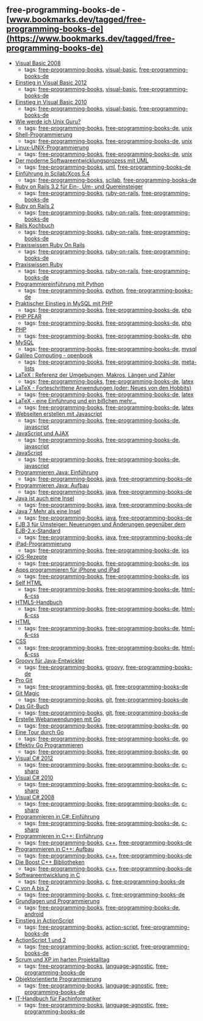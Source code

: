 free-programming-books-de - [www.bookmarks.dev/tagged/free-programming-books-de](https://www.bookmarks.dev/tagged/free-programming-books-de)
---
* [Visual Basic 2008](http://openbook.rheinwerk-verlag.de/visualbasic_2008/)
    * tags: [free-programming-books](../tagged/free-programming-books.md), [visual-basic](../tagged/visual-basic.md), [free-programming-books-de](../tagged/free-programming-books-de.md)
* [Einstieg in Visual Basic 2012](http://openbook.rheinwerk-verlag.de/einstieg_vb_2012/)
    * tags: [free-programming-books](../tagged/free-programming-books.md), [visual-basic](../tagged/visual-basic.md), [free-programming-books-de](../tagged/free-programming-books-de.md)
* [Einstieg in Visual Basic 2010](http://openbook.rheinwerk-verlag.de/einstieg_vb_2010/)
    * tags: [free-programming-books](../tagged/free-programming-books.md), [visual-basic](../tagged/visual-basic.md), [free-programming-books-de](../tagged/free-programming-books-de.md)
* [Wie werde ich Unix Guru?](http://openbook.rheinwerk-verlag.de/unix_guru/)
    * tags: [free-programming-books](../tagged/free-programming-books.md), [free-programming-books-de](../tagged/free-programming-books-de.md), [unix](../tagged/unix.md)
* [Shell-Programmierung](http://openbook.rheinwerk-verlag.de/shell_programmierung/)
    * tags: [free-programming-books](../tagged/free-programming-books.md), [free-programming-books-de](../tagged/free-programming-books-de.md), [unix](../tagged/unix.md)
* [Linux-UNIX-Programmierung](http://openbook.rheinwerk-verlag.de/linux_unix_programmierung/)
    * tags: [free-programming-books](../tagged/free-programming-books.md), [free-programming-books-de](../tagged/free-programming-books-de.md), [unix](../tagged/unix.md)
* [Der moderne Softwareentwicklungsprozess mit UML](http://www.highscore.de/uml/)
    * tags: [free-programming-books](../tagged/free-programming-books.md), [uml](../tagged/uml.md), [free-programming-books-de](../tagged/free-programming-books-de.md)
* [Einführung in Scilab/Xcos 5.4](http://www.buech-gifhorn.de/scilab/Einfuehrung.pdf)
    * tags: [free-programming-books](../tagged/free-programming-books.md), [scilab](../tagged/scilab.md), [free-programming-books-de](../tagged/free-programming-books-de.md)
* [Ruby on Rails 3.2 für Ein-, Um- und Quereinsteiger](http://ruby-auf-schienen.de/3.2/)
    * tags: [free-programming-books](../tagged/free-programming-books.md), [ruby-on-rails](../tagged/ruby-on-rails.md), [free-programming-books-de](../tagged/free-programming-books-de.md)
* [Ruby on Rails 2](http://openbook.rheinwerk-verlag.de/ruby_on_rails/)
    * tags: [free-programming-books](../tagged/free-programming-books.md), [ruby-on-rails](../tagged/ruby-on-rails.md), [free-programming-books-de](../tagged/free-programming-books-de.md)
* [Rails Kochbuch](http://examples.oreilly.de/openbooks/pdf_railsckbkger.pdf)
    * tags: [free-programming-books](../tagged/free-programming-books.md), [ruby-on-rails](../tagged/ruby-on-rails.md), [free-programming-books-de](../tagged/free-programming-books-de.md)
* [Praxiswissen Ruby On Rails](http://examples.oreilly.de/openbooks/pdf_rubyonrailsbasger.pdf)
    * tags: [free-programming-books](../tagged/free-programming-books.md), [ruby-on-rails](../tagged/ruby-on-rails.md), [free-programming-books-de](../tagged/free-programming-books-de.md)
* [Praxiswissen Ruby](http://www.oreilly.de/german/freebooks/rubybasger/pdf_rubybasger.pdf)
    * tags: [free-programming-books](../tagged/free-programming-books.md), [ruby-on-rails](../tagged/ruby-on-rails.md), [free-programming-books-de](../tagged/free-programming-books-de.md)
* [Programmiereinführung mit Python](http://opentechschool.github.io/python-beginners/de/)
    * tags: [free-programming-books](../tagged/free-programming-books.md), [python](../tagged/python.md), [free-programming-books-de](../tagged/free-programming-books-de.md)
* [Praktischer Einstieg in MySQL mit PHP](http://examples.oreilly.de/openbooks/pdf_einmysql2ger.pdf)
    * tags: [free-programming-books](../tagged/free-programming-books.md), [free-programming-books-de](../tagged/free-programming-books-de.md), [php](../tagged/php.md)
* [PHP PEAR](http://openbook.rheinwerk-verlag.de/php_pear/)
    * tags: [free-programming-books](../tagged/free-programming-books.md), [free-programming-books-de](../tagged/free-programming-books-de.md), [php](../tagged/php.md)
* [PHP](http://www.peterkropff.de/site/php/php.htm)
    * tags: [free-programming-books](../tagged/free-programming-books.md), [free-programming-books-de](../tagged/free-programming-books-de.md), [php](../tagged/php.md)
* [MySQL](http://www.peterkropff.de/site/mysql/mysql.htm)
    * tags: [free-programming-books](../tagged/free-programming-books.md), [free-programming-books-de](../tagged/free-programming-books-de.md), [mysql](../tagged/mysql.md)
* [Galileo Computing - openbook](https://www.rheinwerk-verlag.de/openbook/)
    * tags: [free-programming-books](../tagged/free-programming-books.md), [free-programming-books-de](../tagged/free-programming-books-de.md), [meta-lists](../tagged/meta-lists.md)
* [LaTeX : Referenz der Umgebungen, Makros, Längen und Zähler](http://www.lehmanns.de/page/latexreferenz)
    * tags: [free-programming-books](../tagged/free-programming-books.md), [free-programming-books-de](../tagged/free-programming-books-de.md), [latex](../tagged/latex.md)
* [LaTeX - Forteschrittene Anwendungen (oder: Neues von den Hobbits)](http://www.fernuni-hagen.de/imperia/md/content/zmi_2010/a027_latex_fort.pdf)
    * tags: [free-programming-books](../tagged/free-programming-books.md), [free-programming-books-de](../tagged/free-programming-books-de.md), [latex](../tagged/latex.md)
* [LaTeX - eine Einführung und ein bißchen mehr...](http://www.fernuni-hagen.de/imperia/md/content/zmi_2010/a026_latex_einf.pdf)
    * tags: [free-programming-books](../tagged/free-programming-books.md), [free-programming-books-de](../tagged/free-programming-books-de.md), [latex](../tagged/latex.md)
* [Webseiten erstellen mit Javascript](http://www.highscore.de/javascript/)
    * tags: [free-programming-books](../tagged/free-programming-books.md), [free-programming-books-de](../tagged/free-programming-books-de.md), [javascript](../tagged/javascript.md)
* [JavaScript und AJAX](http://openbook.rheinwerk-verlag.de/javascript_ajax/)
    * tags: [free-programming-books](../tagged/free-programming-books.md), [free-programming-books-de](../tagged/free-programming-books-de.md), [javascript](../tagged/javascript.md)
* [JavaScript](http://www.peterkropff.de/site/javascript/javascript.htm)
    * tags: [free-programming-books](../tagged/free-programming-books.md), [free-programming-books-de](../tagged/free-programming-books-de.md), [javascript](../tagged/javascript.md)
* [Programmieren Java: Einführung](http://www.highscore.de/java/einfuehrung/)
    * tags: [free-programming-books](../tagged/free-programming-books.md), [java](../tagged/java.md), [free-programming-books-de](../tagged/free-programming-books-de.md)
* [Programmieren Java: Aufbau](http://www.highscore.de/java/aufbau/)
    * tags: [free-programming-books](../tagged/free-programming-books.md), [java](../tagged/java.md), [free-programming-books-de](../tagged/free-programming-books-de.md)
* [Java ist auch eine Insel](http://openbook.rheinwerk-verlag.de/javainsel/)
    * tags: [free-programming-books](../tagged/free-programming-books.md), [java](../tagged/java.md), [free-programming-books-de](../tagged/free-programming-books-de.md)
* [Java 7 Mehr als eine Insel](http://openbook.rheinwerk-verlag.de/java7/)
    * tags: [free-programming-books](../tagged/free-programming-books.md), [java](../tagged/java.md), [free-programming-books-de](../tagged/free-programming-books-de.md)
* [EJB 3 für Umsteiger: Neuerungen und Änderungen gegenüber dem EJB-2.x-Standard](http://bsd.de/e3fu/umfrage.html)
    * tags: [free-programming-books](../tagged/free-programming-books.md), [java](../tagged/java.md), [free-programming-books-de](../tagged/free-programming-books-de.md)
* [iPad-Programmierung](http://examples.oreilly.de/openbooks/pdf_ipadprogpragger.pdf)
    * tags: [free-programming-books](../tagged/free-programming-books.md), [free-programming-books-de](../tagged/free-programming-books-de.md), [ios](../tagged/ios.md)
* [iOS-Rezepte](http://examples.oreilly.de/openbooks/iosrecipesger.zip)
    * tags: [free-programming-books](../tagged/free-programming-books.md), [free-programming-books-de](../tagged/free-programming-books-de.md), [ios](../tagged/ios.md)
* [Apps programmieren für iPhone und iPad](http://openbook.rheinwerk-verlag.de/apps_programmieren_fuer_iphone_und_ipad/)
    * tags: [free-programming-books](../tagged/free-programming-books.md), [free-programming-books-de](../tagged/free-programming-books-de.md), [ios](../tagged/ios.md)
* [Self HTML](https://wiki.selfhtml.org/wiki/Startseite)
    * tags: [free-programming-books](../tagged/free-programming-books.md), [free-programming-books-de](../tagged/free-programming-books-de.md), [html-&-css](../tagged/html-&-css.md)
* [HTML5-Handbuch](http://webkompetenz.wikidot.com/docs:html-handbuch)
    * tags: [free-programming-books](../tagged/free-programming-books.md), [free-programming-books-de](../tagged/free-programming-books-de.md), [html-&-css](../tagged/html-&-css.md)
* [HTML](http://www.peterkropff.de/site/html/html.htm)
    * tags: [free-programming-books](../tagged/free-programming-books.md), [free-programming-books-de](../tagged/free-programming-books-de.md), [html-&-css](../tagged/html-&-css.md)
* [CSS](http://www.peterkropff.de/site/css/css.htm)
    * tags: [free-programming-books](../tagged/free-programming-books.md), [free-programming-books-de](../tagged/free-programming-books-de.md), [html-&-css](../tagged/html-&-css.md)
* [Groovy für Java-Entwickler](http://examples.oreilly.de/openbooks/pdf_groovyger.pdf)
    * tags: [free-programming-books](../tagged/free-programming-books.md), [groovy](../tagged/groovy.md), [free-programming-books-de](../tagged/free-programming-books-de.md)
* [Pro Git](http://git-scm.com/book/de/v1)
    * tags: [free-programming-books](../tagged/free-programming-books.md), [git](../tagged/git.md), [free-programming-books-de](../tagged/free-programming-books-de.md)
* [Git Magic](http://www-cs-students.stanford.edu/~blynn/gitmagic/intl/de/)
    * tags: [free-programming-books](../tagged/free-programming-books.md), [git](../tagged/git.md), [free-programming-books-de](../tagged/free-programming-books-de.md)
* [Das Git-Buch](http://gitbu.ch)
    * tags: [free-programming-books](../tagged/free-programming-books.md), [git](../tagged/git.md), [free-programming-books-de](../tagged/free-programming-books-de.md)
* [Erstelle Webanwendungen mit Go](https://astaxie.gitbooks.io/build-web-application-with-golang/content/de/)
    * tags: [free-programming-books](../tagged/free-programming-books.md), [free-programming-books-de](../tagged/free-programming-books-de.md), [go](../tagged/go.md)
* [Eine Tour durch Go](https://go-tour-de.appspot.com/welcome/1)
    * tags: [free-programming-books](../tagged/free-programming-books.md), [free-programming-books-de](../tagged/free-programming-books-de.md), [go](../tagged/go.md)
* [Effektiv Go Programmieren](http://www.bitloeffel.de/DOC/golang/effective_go_de.html)
    * tags: [free-programming-books](../tagged/free-programming-books.md), [free-programming-books-de](../tagged/free-programming-books-de.md), [go](../tagged/go.md)
* [Visual C# 2012](http://openbook.rheinwerk-verlag.de/visual_csharp_2012/)
    * tags: [free-programming-books](../tagged/free-programming-books.md), [free-programming-books-de](../tagged/free-programming-books-de.md), [c-sharp](../tagged/c-sharp.md)
* [Visual C# 2010](http://openbook.rheinwerk-verlag.de/visual_csharp_2010/)
    * tags: [free-programming-books](../tagged/free-programming-books.md), [free-programming-books-de](../tagged/free-programming-books-de.md), [c-sharp](../tagged/c-sharp.md)
* [Visual C# 2008](http://openbook.rheinwerk-verlag.de/visual_csharp/)
    * tags: [free-programming-books](../tagged/free-programming-books.md), [free-programming-books-de](../tagged/free-programming-books-de.md), [c-sharp](../tagged/c-sharp.md)
* [Programmieren in C#: Einführung](http://www.highscore.de/csharp/einfuehrung/)
    * tags: [free-programming-books](../tagged/free-programming-books.md), [free-programming-books-de](../tagged/free-programming-books-de.md), [c-sharp](../tagged/c-sharp.md)
* [Programmieren in C++: Einführung](http://www.highscore.de/cpp/einfuehrung/)
    * tags: [free-programming-books](../tagged/free-programming-books.md), [c++](../tagged/c++.md), [free-programming-books-de](../tagged/free-programming-books-de.md)
* [Programmieren in C++: Aufbau](http://www.highscore.de/cpp/aufbau/)
    * tags: [free-programming-books](../tagged/free-programming-books.md), [c++](../tagged/c++.md), [free-programming-books-de](../tagged/free-programming-books-de.md)
* [Die Boost C++ Bibliotheken](http://dieboostcppbibliotheken.de)
    * tags: [free-programming-books](../tagged/free-programming-books.md), [c++](../tagged/c++.md), [free-programming-books-de](../tagged/free-programming-books-de.md)
* [Softwareentwicklung in C](http://www.asc.tuwien.ac.at/~eprog/download/schmaranz.pdf)
    * tags: [free-programming-books](../tagged/free-programming-books.md), [c](../tagged/c.md), [free-programming-books-de](../tagged/free-programming-books-de.md)
* [C von A bis Z](http://openbook.rheinwerk-verlag.de/c_von_a_bis_z/)
    * tags: [free-programming-books](../tagged/free-programming-books.md), [c](../tagged/c.md), [free-programming-books-de](../tagged/free-programming-books-de.md)
* [Grundlagen und Programmierung](http://www.dpunkt.de/ebooks_files/free/3436.pdf)
    * tags: [free-programming-books](../tagged/free-programming-books.md), [free-programming-books-de](../tagged/free-programming-books-de.md), [android](../tagged/android.md)
* [Einstieg in ActionScript](http://openbook.rheinwerk-verlag.de/actionscript_einstieg/)
    * tags: [free-programming-books](../tagged/free-programming-books.md), [action-script](../tagged/action-script.md), [free-programming-books-de](../tagged/free-programming-books-de.md)
* [ActionScript 1 und 2](http://openbook.rheinwerk-verlag.de/actionscript/)
    * tags: [free-programming-books](../tagged/free-programming-books.md), [action-script](../tagged/action-script.md), [free-programming-books-de](../tagged/free-programming-books-de.md)
* [Scrum und XP im harten Projektalltag](http://www.infoq.com/resource/news/2007/06/scrum-xp-book/en/resources/ScrumAndXpFromTheTrenchesonline_German.pdf)
    * tags: [free-programming-books](../tagged/free-programming-books.md), [language-agnostic](../tagged/language-agnostic.md), [free-programming-books-de](../tagged/free-programming-books-de.md)
* [Objektorientierte Programmierung](http://openbook.rheinwerk-verlag.de/oop/)
    * tags: [free-programming-books](../tagged/free-programming-books.md), [language-agnostic](../tagged/language-agnostic.md), [free-programming-books-de](../tagged/free-programming-books-de.md)
* [IT-Handbuch für Fachinformatiker](http://openbook.rheinwerk-verlag.de/it_handbuch/)
    * tags: [free-programming-books](../tagged/free-programming-books.md), [language-agnostic](../tagged/language-agnostic.md), [free-programming-books-de](../tagged/free-programming-books-de.md)
